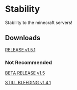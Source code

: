 # Stability
Stability to the minecraft servers!

## Downloads
[RELEASE v1.5.1](https://github.com/danielmills/Stability/blob/master/build/latest/release/Stability.jar?raw=true)

### Not Recommended
[BETA RELEASE v1.5](https://github.com/danielmills/Stability/blob/master/build/latest/beta/Stability.jar?raw=true)

[STILL BLEEDING v1.4.1](https://github.com/danielmills/Stability/blob/master/build/latest/bleeding/Stability.jar?raw=true)

